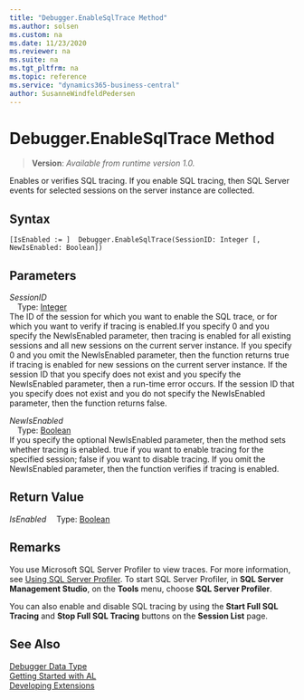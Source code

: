 ```yaml
---
title: "Debugger.EnableSqlTrace Method"
ms.author: solsen
ms.custom: na
ms.date: 11/23/2020
ms.reviewer: na
ms.suite: na
ms.tgt_pltfrm: na
ms.topic: reference
ms.service: "dynamics365-business-central"
author: SusanneWindfeldPedersen
---
```

[//]: # (START>DO_NOT_EDIT)
[//]: # (IMPORTANT:Do not edit any of the content between here and the END>DO_NOT_EDIT.)
[//]: # (Any modifications should be made in the .xml files in the ModernDev repo.)
# Debugger.EnableSqlTrace Method
> **Version**: _Available from runtime version 1.0._

Enables or verifies SQL tracing. If you enable SQL tracing, then SQL Server events for selected sessions on the server instance are collected.


## Syntax
```
[IsEnabled := ]  Debugger.EnableSqlTrace(SessionID: Integer [, NewIsEnabled: Boolean])
```
## Parameters
*SessionID*  
&emsp;Type: [Integer](../integer/integer-data-type.md)  
The ID of the session for which you want to enable the SQL trace, or for which you want to verify if tracing is enabled.If you specify 0 and you specify the NewIsEnabled parameter, then tracing is enabled for all existing sessions and all new sessions on the current server instance. If you specify 0 and you omit the NewIsEnabled parameter, then the function returns true if tracing is enabled for new sessions on the current server instance. If the session ID that you specify does not exist and you specify the NewIsEnabled parameter, then a run-time error occurs. If the session ID that you specify does not exist and you do not specify the NewIsEnabled parameter, then the function returns false.
        
*NewIsEnabled*  
&emsp;Type: [Boolean](../boolean/boolean-data-type.md)  
If you specify the optional NewIsEnabled parameter, then the method sets whether tracing is enabled. true if you want to enable tracing for the specified session; false if you want to disable tracing. If you omit the NewIsEnabled parameter, then the function verifies if tracing is enabled.
        


## Return Value
*IsEnabled*
&emsp;Type: [Boolean](../boolean/boolean-data-type.md)



[//]: # (IMPORTANT: END>DO_NOT_EDIT)

## Remarks

You use Microsoft SQL Server Profiler to view traces. For more information, see [Using SQL Server Profiler](https://go.microsoft.com/fwlink/?LinkId=257789). To start SQL Server Profiler, in **SQL Server Management Studio**, on the **Tools** menu, choose **SQL Server Profiler**.  
  
You can also enable and disable SQL tracing by using the **Start Full SQL Tracing** and **Stop Full SQL Tracing** buttons on the **Session List** page.  

## See Also
[Debugger Data Type](debugger-data-type.md)  
[Getting Started with AL](../../devenv-get-started.md)  
[Developing Extensions](../../devenv-dev-overview.md)
